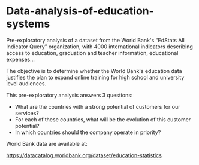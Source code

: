 # Data-analysis-of-education-systems
Pre-exploratory analysis of a dataset from the World Bank's “EdStats All Indicator Query” organization, with 4000 international indicators describing access to education, graduation and teacher information, educational expenses…

The objective is to determine whether the World Bank's education data justifies the plan to expand online training for high school and university level audiences.

This pre-exploratory analysis answers 3 questions:
- What are the countries with a strong potential of customers for our services?
- For each of these countries, what will be the evolution of this customer potential?
- In which countries should the company operate in priority?


World Bank data are available at:

https://datacatalog.worldbank.org/dataset/education-statistics
